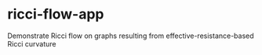 # ricci-flow-app
Demonstrate Ricci flow on graphs resulting from effective-resistance-based Ricci curvature
